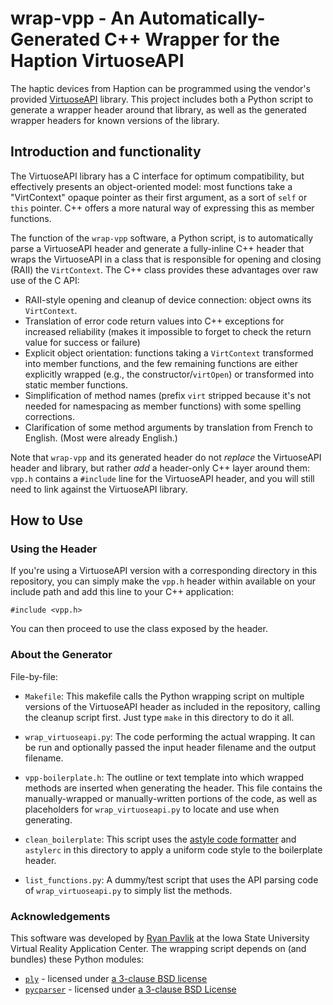 # wrap-vpp - An Automatically-Generated C++ Wrapper for the Haption VirtuoseAPI

The haptic devices from Haption can be programmed using the vendor's provided [VirtuoseAPI][] library. This project includes both a Python script to generate a wrapper header around that library, as well as the generated wrapper headers for known versions of the library.

## Introduction and functionality

The VirtuoseAPI library has a C interface for optimum compatibility, but effectively presents an object-oriented model: most functions take a "VirtContext" opaque pointer as their first argument, as a sort of `self` or `this` pointer. C++ offers a more natural way of expressing this as member functions.

[VirtuoseAPI]:http://www.haption.com/site/index.php/en/products-menu-en/software-menu-en/virtuose-api-menu-en

The function of the `wrap-vpp` software, a Python script, is to automatically parse a VirtuoseAPI header and generate a fully-inline C++ header that wraps the VirtuoseAPI in a class that is responsible for opening and closing (RAII) the `VirtContext`. The C++ class provides these advantages over raw use of the C API:

- RAII-style opening and cleanup of device connection: object owns its `VirtContext`.
- Translation of error code return values into C++ exceptions for increased reliability (makes it impossible to forget to check the return value for success or failure)
- Explicit object orientation: functions taking a `VirtContext` transformed into member functions, and the few remaining functions are either explicitly wrapped (e.g., the constructor/`virtOpen`) or transformed into static member functions.
- Simplification of method names (prefix `virt` stripped because it's not needed for namespacing as member functions) with some spelling corrections.
- Clarification of some method arguments by translation from French to English. (Most were already English.)

Note that `wrap-vpp` and its generated header do not *replace* the VirtuoseAPI header and library, but rather *add* a header-only C++ layer around them: `vpp.h` contains a `#include` line for the VirtuoseAPI header, and you will still need to link against the VirtuoseAPI library.

## How to Use

### Using the Header
If you're using a VirtuoseAPI version with a corresponding directory in this repository, you can simply make the `vpp.h` header within available on your include path and add this line to your C++ application:

```
#include <vpp.h>
```

You can then proceed to use the class exposed by the header.

### About the Generator

File-by-file:

- `Makefile`: This makefile calls the Python wrapping script on multiple versions of the VirtuoseAPI header as included in the repository, calling the cleanup script first.  Just type `make` in this directory to do it all.

- `wrap_virtuoseapi.py`: The code performing the actual wrapping. It can be run and optionally passed the input header filename and the output filename.

- `vpp-boilerplate.h`: The outline or text template into which wrapped methods are inserted when generating the header. This file contains the manually-wrapped or manually-written portions of the code, as well as placeholders for `wrap_virtuoseapi.py` to locate and use when generating.

- `clean_boilerplate`: This script uses the [astyle code formatter](http://astyle.sourceforge.net/) and `astylerc` in this directory to apply a uniform code style to the boilerplate header.

- `list_functions.py`: A dummy/test script that uses the API parsing code of `wrap_virtuoseapi.py` to simply list the methods.

### Acknowledgements

This software was developed by [Ryan Pavlik](http://academic.cleardefinition.com) at the Iowa State University Virtual Reality Application Center. The wrapping script depends on (and bundles) these Python modules:

- [`ply`](http://www.dabeaz.com/ply/) - licensed under [a 3-clause BSD license](https://github.com/dabeaz/ply#readme)
- [`pycparser`](https://github.com/eliben/pycparser) - licensed under [a 3-clause BSD License](https://github.com/eliben/pycparser/blob/master/LICENSE)
